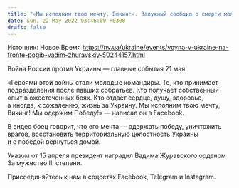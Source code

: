 ```yaml
---
title: "«Мы исполним твою мечту, Викинг». Залужный сообщил о смерти молодого командира Вадима Журавского"
date: Sun, 22 May 2022 03:46:00 +0300
draft: false
---
```

Источник: Новое Время https://nv.ua/ukraine/events/voyna-v-ukraine-na-fronte-pogib-vadim-zhuravskiy-50244157.html


Война России против Украины — главные события 21 мая

«Героями этой войны стали молодые командиры. Те, кто принимает подразделения после павших собратьев. Кто получает собственный опыт в ожесточенных боях. Кто отдает сердце, душу, здоровье, а иногда, к сожалению, жизнь за Украину. Мы исполним твою мечту, Викинг! Мы одержим Победу!» — написал он в Facebook.

В видео боец говорит, что его мечта — одержать победу, уничтожить врагов, восстановить территориальную целостность Украины и с победой вернуться домой.

Указом от 15 апреля президент наградил Вадима Журавского орденом За мужество III степени.

Присоединяйтесь к нам в соцсетях Facebook, Telegram и Instagram.
